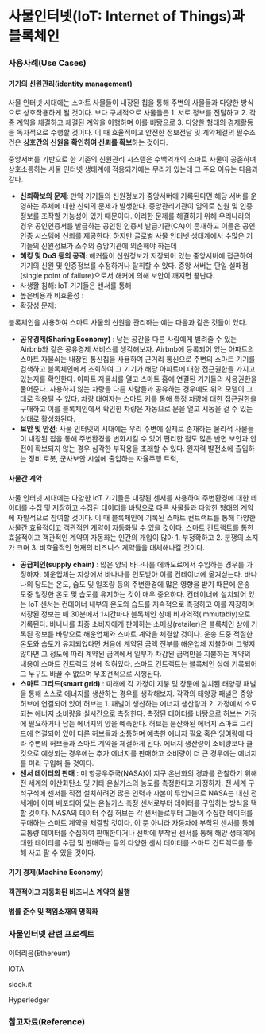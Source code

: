 # 사물인터넷\(IoT: Internet of Things\)과 블록체인

### 사용사례\(Use Cases\)

#### 기기의 신원관리\(identity management\)

사물 인터넷 시대에는 스마트 사물들이 내장된 칩을 통해 주변의 사물들과 다양한 방식으로 상호작용하게 될 것이다. 보다 구체적으로 사물들은 1. 서로 정보를 전달하고 2. 각종 계약을 체결하고 체결된 계약을 이행하며 이를 바탕으로 3. 다양한 형태의 경제활동을 독자적으로 수행할 것이다. 이 때 효율적이고 안전한 정보전달 및 계약체결의 필수조건은 **상호간의 신원을 확인하여 신뢰를 확보**하는 것이다.

중앙서버를 기반으로 한 기존의 신원관리 시스템은 수백억개의 스마트 사물이 공존하며 상호소통하는 사물 인터넷 생태계에 적용되기에는 무리가 있는데 그 주요 이유는 다음과 같다.

* **신뢰확보의 문제**: 만약 기기들의 신원정보가 중앙서버에 기록된다면 해당 서버를 운영하는 주체에 대한 신뢰의 문제가 발생한다. 중앙관리기관이 임의로 신원 및 인증 정보를 조작할 가능성이 있기 때문이다. 이러한 문제를 해결하기 위해 우리나라의 경우 공인인증서를 발급하는 공인된 인증서 발급기관\(CA\)이 존재하고 이들은 공인 인증 시스템에 신뢰를 제공한다. 하지만 글로벌 사물 인터넷 생태계에서 수많은 기기들의 신원정보가 소수의 중앙기관에 의존해야 하는데 
* **해킹 및 DoS 등의 공격**: 해커들이 신원정보가 저장되어 있는 중앙서버에 접근하여 기기의 신원 및 인증정보를 수정하거나 탈취할 수 있다. 중앙 서버는 단일 실패점\(single point of failure\)으로서 해커에 의해 보안이 깨지면 끝난다. 
* 사생활 침해: IoT 기기들은 센서를 통해
* 높은비용과 비효율성 :
* 확장성 문제: 

블록체인을 사용하여 스마트 사물의 신원을 관리하는 예는 다음과 같은 것들이 있다.

* **공유경제\(Sharing Economy\)** : 남는 공간을 다른 사람에게 빌려줄 수 있는 Airbnb와 같은 공유경제 서비스를 생각해보자. Airbnb에 등록되어 있는 아파트의 스마트 자물쇠는 내장된 통신칩을 사용하여 근거리 통신으로 주변의 스마트 기기를 검색하고 블록체인에서 조회하여 그 기기가 해당 아파트에 대한 접근권한을 가지고 있는지를 확인한다. 아파트 자물쇠를 열고 스마트 홈에 연결된 기기들의 사용권한을 풀어준다. 사용하지 않는 차량을 다른 사람들과 공유하는 경우에도 위의 모델이 그대로 적용될 수 있다. 차량 대여자는 스마트 키를 통해 특정 차량에 대한 접근권한을 구매하고 이를 블록체인에서 확인한 차량은 자동으로 문을 열고 시동을 걸 수 있는 상태로 활성화된다.
* **보안 및 안전**: 사물 인터넷의 시대에는 우리 주변에 실제로 존재하는 물리적 사물들이 내장된 칩을 통해 주변환경을 변화시킬 수 있어 편리한 점도 많은 반면 보안과 안전이 확보되지 않는 경우 심각한 부작용을 초래할 수 있다. 원자력 발전소에 출입하는 정비 로봇, 군사보안 시설에 출입하는 자율주행 트럭,  

#### 사물간 계약

사물 인터넷 시대에는 다양한 IoT 기기들은 내장된 센서를 사용하여 주변환경에 대한 데이터를 수집 및 저장하고 수집된 데이터를 바탕으로 다른 사물들과 다양한 형태의 계약에 자발적으로 참여할 것이다. 이 때 블록체인에 기록된 스마트 컨트랙트를 통해 다양한 사물간 효율적이고 객관적인 계약이 자동화될 수 있을 것이다. 스마트 컨트랙트를 통한 효율적이고 객관적인 계약의 자동화는 인간의 개입이 많아 1. 부정확하고 2. 분쟁의 소지가 크며 3. 비효율적인 현재의 비즈니스 계약들을 대체해나갈 것이다.

* **공급체인\(supply chain\)** : 많은 양의 바나나를 에콰도르에서 수입하는 경우를 가정하자. 해운업체는 지상에서 바나나를 인도받아 이를 컨테이너에 옮겨싣는다. 바나나의 당도는 온도, 습도 및 일조량 등의 주변환경에 많은 영향을 받기 때문에 운송 도중 일정한 온도 및 습도를 유지하는 것이 매우 중요하다. 컨테이너에 설치되어 있는 IoT 센서는 컨테이너 내부의 온도와 습도를 지속적으로 측정하고 이를 저장하며 저장된 정보는 매 30분에서 1시간마다 블록체인 상에 비가역적\(immutably\)으로 기록된다. 바나나를 최종 소비자에게 판매하는 소매상\(retailer\)은 블록체인 상에 기록된 정보를 바탕으로 해운업체와 스마트 계약을 체결할 것이다. 운송 도중 적절한 온도와 습도가 유지되었다면 처음에 계약된 금액 전부를 해운업체 지불하며 그렇지 않다면 그 정도에 따라 계약된 금액에서 일부가 차감된 금액만을 지불하는 계약의 내용이 스마트 컨트랙트 상에 적혀있다. 스마트 컨트랙트는 블록체인 상에 기록되어 그 누구도 바꿀 수 없으며 무조건적으로 시행된다. 
* **스마트 그리드\(smart grid\)** : 미래에 각 가정이 지붕 및 창문에 설치된 태양광 패널을 통해 스스로 에너지를 생산하는 경우를 생각해보자. 각각의 태양광 패널은 중앙 허브에 연결되어 있어 허브는 1. 패널이 생산하는 에너지 생산량과 2. 가정에서 소모되는 에너지 소비량을 실시간으로 측정한다. 측정된 데이터를 바탕으로 허브는 가정에 필요하거나 남는 에너지의 양을 예측한다. 허브는 분산화된 에너지 스마트 그리드에 연결되어 있어 다른 허브들과 소통하며 예측한 에너지 필요 혹은 잉여량에 따라 주변의 허브들과 스마트 계약을 체결하게 된다. 에너지 생산량이 소비량보다 클 것으로 예상되는 경우에는 추가 에너지를 판매하고 소비량이 더 큰 경우에는 에너지를 미리 구입해 둘 것이다. 
* **센서 데이터의 판매** : 미 항공우주국\(NASA\)이 지구 온난화의 경과를 관찰하기 위해 전 세계의 이산화탄소 및 기타 온실가스의 농도를 측정한다고 가정하자. 전 세계 구석구석에 센서를 직접 설치하려면 많은 인력과 자본이 투입되므로 NASA는 대신 전 세계에 이미 배포되어 있는 온실가스 측정 센서로부터 데이터를 구입하는 방식을 택할 것이다. NASA의 데이터 수집 허브는 각 센서들로부터 그들이 수집한 데이터를 구매하는 스마트 계약을 체결할 것이다. 이 뿐 아니라 자동차에 부착된 센서를 통해 교통량 데이터를 수집하여 판매한다거나 선박에 부착된 센서를 통해 해양 생태계에 대한 데이터를 수집 및 판매하는 등의 다양한 센서 데이터를 스마트 컨트랙트를 통해 사고 팔 수 있을 것이다.

#### 기기 경제\(Machine Economy\)

#### 객관적이고 자동화된 비즈니스 계약의 실행

#### 법률 준수 및 책임소재의 명확화

### 사물인터넷 관련 프로젝트

이더리움\(Ethereum\)

IOTA

slock.it

Hyperledger

### 참고자료\(Reference\)



